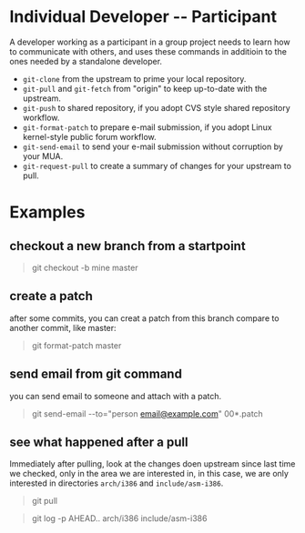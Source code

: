 # Individual Developer -- Participant #

A developer working as a participant in a group project needs to learn how to communicate with others, and uses these commands in additioin to the ones needed by a standalone developer.

 - `git-clone` from the upstream to prime your local repository.
 - `git-pull` and `git-fetch` from "origin" to keep up-to-date with the upstream.
 - `git-push` to shared repository, if you adopt CVS style shared repository workflow.
 - `git-format-patch` to prepare e-mail submission, if you adopt Linux kernel-style public forum workflow.
 - `git-send-email` to send your e-mail submission without corruption by your MUA.
 - `git-request-pull` to create a summary of changes for your upstream to pull.



# Examples #

## checkout a new branch from a startpoint ##

> git checkout -b mine master


## create a patch ##

after some commits, you can creat a patch from this branch compare to another commit, like master:

> git format-patch master


## send email from git command ##
you can send email to someone and attach with a patch.

> git send-email --to="person <email@example.com>" 00*.patch


## see what happened after a pull ##
Immediately after pulling, look at the changes doen upstream since last time we checked, only in the area we are interested in, in this case, we are only interested in directories `arch/i386` and `include/asm-i386`.

> git pull

> git log -p AHEAD.. arch/i386 include/asm-i386


